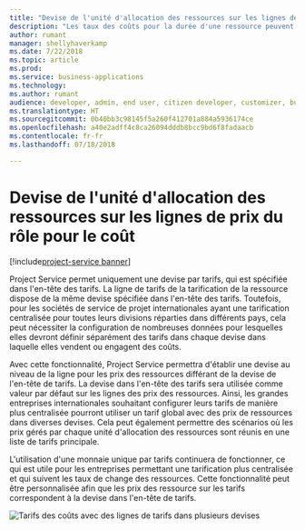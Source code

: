```yaml
---
title: "Devise de l'unité d'allocation des ressources sur les lignes de prix du rôle pour le coût"
description: "Les taux des coûts pour la durée d'une ressource peuvent désormais être exprimés dans la devise de l'unité d'allocation des ressources"
author: rumant
manager: shellyhaverkamp
ms.date: 7/22/2018
ms.topic: article
ms.prod: 
ms.service: business-applications
ms.technology: 
ms.author: rumant
audience: developer, admin, end user, citizen developer, customizer, business analyst, IT pro
ms.translationtype: HT
ms.sourcegitcommit: 0b40bb3c98145f5a260f412701a884a5936174ce
ms.openlocfilehash: a40e2adff4c8ca26094dddb8bcc9bd6f8fadaacb
ms.contentlocale: fr-fr
ms.lasthandoff: 07/18/2018

---
```

#  <a name="resourcing-unit-currency-on-role-price-lines-for-cost"></a>Devise de l'unité d'allocation des ressources sur les lignes de prix du rôle pour le coût 

[!include[project-service banner](../../../includes/project-service.md)]




Project Service permet uniquement une devise par tarifs, qui est spécifiée dans l'en-tête des tarifs. La ligne de tarifs de la tarification de la ressource dispose de la même devise spécifiée dans l'en-tête des tarifs. Toutefois, pour les sociétés de service de projet internationales ayant une tarification centralisée pour toutes leurs divisions réparties dans différents pays, cela peut nécessiter la configuration de nombreuses données pour lesquelles elles devront définir séparément des tarifs dans chaque devise dans laquelle elles vendent ou engagent des coûts. 

Avec cette fonctionnalité, Project Service permettra d'établir une devise au niveau de la ligne pour les prix des ressources différant de la devise de l'en-tête de tarifs. La devise dans l'en-tête des tarifs sera utilisée comme valeur par défaut sur les lignes des prix des ressources. Ainsi, les grandes entreprises internationales souhaitant configurer leurs tarifs de manière plus centralisée pourront utiliser un tarif global avec des prix de ressources dans diverses devises. Cela peut également permettre des scénarios où les prix gérés par chaque unité d'allocation des ressources sont réunis en une liste de tarifs principale.

L'utilisation d'une monnaie unique par tarifs continuera de fonctionner, ce qui est utile pour les entreprises permettant une tarification plus centralisée et qui suivent les taux de change des ressources. Cette fonctionnalité peut être personnalisée afin que les prix des ressource sur les tarifs correspondent à la devise dans l'en-tête de tarifs.

![Tarifs des coûts avec des lignes de tarifs dans plusieurs devises](media/Resourcing-unit-currency-on-pricelist.png "Tarifs des coûts avec des lignes de tarifs dans plusieurs devises")
<!-- Picture 2 -->

